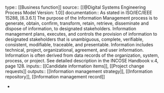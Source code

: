 type:: [[Business function]]
source:: [[@Digital Systems Engineering Process Model Version: 1.0]]
documentation:: As stated in ISO/IEC/IEEE 15288, [6.3.6.1] The purpose of the Information Management process is to generate, obtain, confirm, transform, retain, retrieve, disseminate and dispose of information, to designated stakeholders.  Information management plans, executes, and controls the provision of information to designated stakeholders that is unambiguous, complete, verifiable, consistent, modifiable, traceable, and presentable. Information includes technical, project, organizational, agreement, and user information. Information is often derived from data records of the organization, system, process, or project.  See detailed description in the INCOSE Handbook v.4, page 128.
inputs:: [[Candidate information items]], [[Project change requests]]
outputs:: [[Information management strategy]], [[Information repository]], [[Information management record]]

-